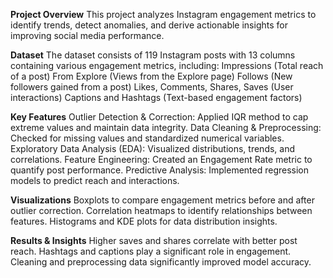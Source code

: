 **Project Overview**
This project analyzes Instagram engagement metrics to identify trends, detect anomalies, and derive actionable insights for improving social media performance.

**Dataset**
The dataset consists of 119 Instagram posts with 13 columns containing various engagement metrics, including:
Impressions (Total reach of a post)
From Explore (Views from the Explore page)
Follows (New followers gained from a post)
Likes, Comments, Shares, Saves (User interactions)
Captions and Hashtags (Text-based engagement factors)

**Key Features**
Outlier Detection & Correction: Applied IQR method to cap extreme values and maintain data integrity.
Data Cleaning & Preprocessing: Checked for missing values and standardized numerical variables.
Exploratory Data Analysis (EDA): Visualized distributions, trends, and correlations.
Feature Engineering: Created an Engagement Rate metric to quantify post performance.
Predictive Analysis: Implemented regression models to predict reach and interactions.

**Visualizations**
Boxplots to compare engagement metrics before and after outlier correction.
Correlation heatmaps to identify relationships between features.
Histograms and KDE plots for data distribution insights.

**Results & Insights**
Higher saves and shares correlate with better post reach.
Hashtags and captions play a significant role in engagement.
Cleaning and preprocessing data significantly improved model accuracy.
